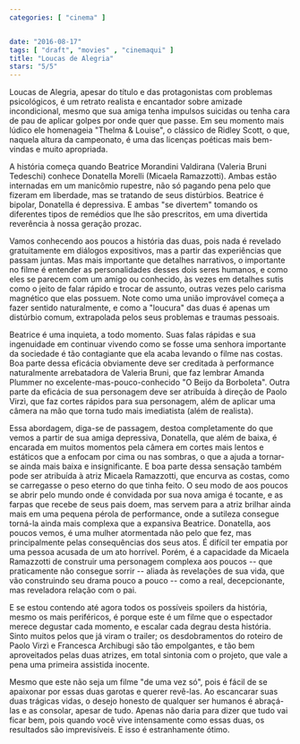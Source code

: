 ```yaml
---
categories: [ "cinema" ]


date: "2016-08-17"
tags: [ "draft", "movies" , "cinemaqui" ]
title: "Loucas de Alegria"
stars: "5/5"
---
```

Loucas de Alegria, apesar do título e das protagonistas com problemas psicológicos, é um retrato realista e encantador sobre amizade incondicional, mesmo que sua amiga tenha impulsos suicidas ou tenha cara de pau de aplicar golpes por onde quer que passe. Em seu momento mais lúdico ele homenageia "Thelma & Louise", o clássico de Ridley Scott, o que, naquela altura da campeonato, é uma das licenças poéticas mais bem-vindas e muito apropriada.

A história começa quando Beatrice Morandini Valdirana (Valeria Bruni Tedeschi) conhece Donatella Morelli (Micaela Ramazzotti). Ambas estão internadas em um manicômio rupestre, não só pagando pena pelo que fizeram em liberdade, mas se tratando de seus distúrbios. Beatrice é bipolar, Donatella é depressiva. E ambas "se divertem" tomando os diferentes tipos de remédios que lhe são prescritos, em uma divertida reverência à nossa geração prozac.

Vamos conhecendo aos poucos a história das duas, pois nada é revelado gratuitamente em diálogos expositivos, mas a partir das experiências que passam juntas. Mas mais importante que detalhes narrativos, o importante no filme é entender as personalidades desses dois seres humanos, e como eles se parecem com um amigo ou conhecido, às vezes em detalhes sutis como o jeito de falar rápido e trocar de assunto, outras vezes pelo carisma magnético que elas possuem. Note como uma união improvável começa a fazer sentido naturalmente, e como a "loucura" das duas é apenas um distúrbio comum, extrapolada pelos seus problemas e traumas pessoais.

Beatrice é uma inquieta, a todo momento. Suas falas rápidas e sua ingenuidade em continuar vivendo como se fosse uma senhora importante da sociedade é tão contagiante que ela acaba levando o filme nas costas. Boa parte dessa eficácia obviamente deve ser creditada à performance naturalmente arrebatadora de Valeria Bruni, que faz lembrar Amanda Plummer no excelente-mas-pouco-conhecido "O Beijo da Borboleta". Outra parte da eficácia de sua personagem deve ser atribuída à direção de Paolo Virzì, que faz cortes rápidos para sua personagem, além de aplicar uma câmera na mão que torna tudo mais imediatista (além de realista).

Essa abordagem, diga-se de passagem, destoa completamente do que vemos a partir de sua amiga depressiva, Donatella, que além de baixa, é encarada em muitos momentos pela câmera em cortes mais lentos e estáticos que a enfocam por cima ou nas sombras, o que a ajuda a tornar-se ainda mais baixa e insignificante. E boa parte dessa sensação também pode ser atribuída à atriz Micaela Ramazzotti, que encurva as costas, como se carregasse o peso eterno do que tinha feito. O seu modo de aos poucos se abrir pelo mundo onde é convidada por sua nova amiga é tocante, e as farpas que recebe de seus pais doem, mas servem para a atriz brilhar ainda mais em uma pequena pérola de performance, onde a sutileza consegue torná-la ainda mais complexa que a expansiva Beatrice. Donatella, aos poucos vemos, é uma mulher atormentada não pelo que fez, mas principalmente pelas consequências dos seus atos. É difícil ter empatia por uma pessoa acusada de um ato horrível. Porém, é a capacidade da Micaela Ramazzotti de construir uma personagem complexa aos poucos -- que praticamente não consegue sorrir -- aliada às revelações de sua vida, que vão construindo seu drama pouco a pouco -- como a real, decepcionante, mas reveladora relação com o pai.

E se estou contendo até agora todos os possíveis spoilers da história, mesmo os mais periféricos, é porque este é um filme que o espectador merece degustar cada momento, e escalar cada degrau desta história. Sinto muitos pelos que já viram o trailer; os desdobramentos do roteiro de Paolo Virzì e Francesca Archibugi são tão empolgantes, e tão bem aproveitados pelas duas atrizes, em total sintonia com o projeto, que vale a pena uma primeira assistida inocente.

Mesmo que este não seja um filme "de uma vez só", pois é fácil de se apaixonar por essas duas garotas e querer revê-las. Ao escancarar suas duas trágicas vidas, o desejo honesto de qualquer ser humanos é abraçá-las e as consolar, apesar de tudo. Apenas não daria para dizer que tudo vai ficar bem, pois quando você vive intensamente como essas duas, os resultados são imprevisíveis. E isso é estranhamente ótimo.
